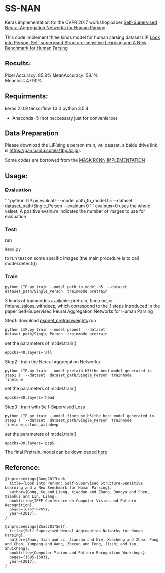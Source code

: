 # SS-NAN
Keras implementation for the CVPR 2017 workshop paper [Self-Supervised Neural Aggregation Networks for Human Parsing](http://openaccess.thecvf.com/content_cvpr_2017_workshops/w19/papers/Zhao_Self-Supervised_Neural_Aggregation_CVPR_2017_paper.pdf)

This code implement three kinds model for human parsing dataset LIP [Look into Person: Self-supervised Structure-sensitive Learning and A New Benchmark for Human Parsing](https://arxiv.org/abs/1703.05446)

## Results:
Pixel Accuracy: 85.8% 
MeanAccuracy:   58.1%   
MeanIoU:        47.90%

## Requirments:
keras 2.0.9
tensorflow 1.3.0
python 3.5.4
* Anaconda=5 (not neccessary just for convenience)

## Data Preparation

Please download the LIP(single person train, val dataset, a baidu drive link is https://pan.baidu.com/s/1bpJcLjx).

Some codes are borrowed from the [MASK RCNN IMPLEMENTATION](https://github.com/matterport/Mask_RCNN)

## Usage:
### Evaluation
'''
python LIP.py evaluate --model path_to_model.h5  --dataset  dataset_path/Single_Person --evalnum 0
'''
evalnum=0 uses the whole valset. A positive evalnum indicates the number of images to use for evaluation
 
### Test:

run 
```
demo.py 
```
to run test on some specific images (the main procedure is to call model.detect()) 

### Train
```
python LIP.py train --model path_to_model.h5  --dataset  dataset_path/Single_Person  trainmode pretrain
```
3 kinds of trainmodes available: pretrain, finetune, or fintune_ssloss_withdeep, which correspond to the 3 steps introduced in the paper Self-Supervised Neural Aggregation Networks for Human Parsing

Step1:
download [pspnet_pretrainweights](https://pan.baidu.com/s/1sloikGH)
run
```
python LIP.py train --model pspnet  --dataset  dataset_path/Single_Person  trainmode pretrain
```

set the parameters of model.train()  
```
epochs=40,layers='all'   
```

Step2 :
train the Neural Aggregation Networks
```
python LIP.py train --model pretain.h5(the best model generated in step1 )  --dataset  dataset_path/Single_Person  trainmode 
finetune
```

set the parameters of model.train() 
```
epochs=30,layers='head'  
```

Step3 :
train with Self-Supervised Loss
```
python LIP.py train --model finetune.h5(the best model generated in step2 )  --dataset  dataset_path/Single_Person  trainmode finetune_ssloss_withdeep
```

set the parameters of model.train()  
```
epochs=30,layers='psp5+'
```

The final Pretrain_model can be downloaded [here](https://pan.baidu.com/s/1nvMMl0P)


## Reference:
```
@inproceedings{Gong2017Look,
  title={Look into Person: Self-Supervised Structure-Sensitive Learning and a New Benchmark for Human Parsing},
  author={Gong, Ke and Liang, Xiaodan and Zhang, Dongyu and Shen, Xiaohui and Lin, Liang},
  booktitle={IEEE Conference on Computer Vision and Pattern Recognition},
  pages={6757-6765},
  year={2017},
}

@inproceedings{Zhao2017Self,
  title={Self-Supervised Neural Aggregation Networks for Human Parsing},
  author={Zhao, Jian and Li, Jianshu and Nie, Xuecheng and Zhao, Fang and Chen, Yunpeng and Wang, Zhecan and Feng, Jiashi and Yan, Shuicheng},
  booktitle={Computer Vision and Pattern Recognition Workshops},
  pages={1595-1603},
  year={2017},
}
```
